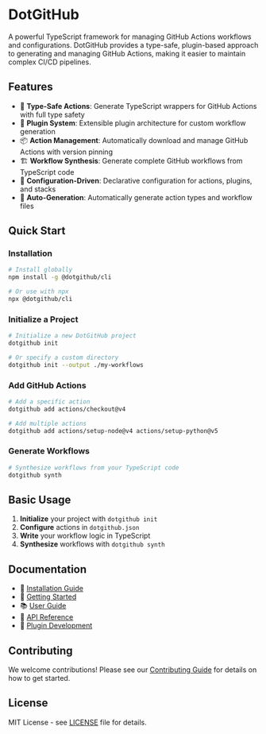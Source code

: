 # DotGitHub

A powerful TypeScript framework for managing GitHub Actions workflows and configurations. DotGitHub provides a type-safe, plugin-based approach to generating and managing GitHub Actions, making it easier to maintain complex CI/CD pipelines.

## Features

- 🚀 **Type-Safe Actions**: Generate TypeScript wrappers for GitHub Actions with full type safety
- 🔌 **Plugin System**: Extensible plugin architecture for custom workflow generation
- 📦 **Action Management**: Automatically download and manage GitHub Actions with version pinning
- 🏗️ **Workflow Synthesis**: Generate complete GitHub workflows from TypeScript code
- 🎯 **Configuration-Driven**: Declarative configuration for actions, plugins, and stacks
- 🔄 **Auto-Generation**: Automatically generate action types and workflow files

## Quick Start

### Installation

```bash
# Install globally
npm install -g @dotgithub/cli

# Or use with npx
npx @dotgithub/cli
```

### Initialize a Project

```bash
# Initialize a new DotGitHub project
dotgithub init

# Or specify a custom directory
dotgithub init --output ./my-workflows
```

### Add GitHub Actions

```bash
# Add a specific action
dotgithub add actions/checkout@v4

# Add multiple actions
dotgithub add actions/setup-node@v4 actions/setup-python@v5
```

### Generate Workflows

```bash
# Synthesize workflows from your TypeScript code
dotgithub synth
```

## Basic Usage

1. **Initialize** your project with `dotgithub init`
2. **Configure** actions in `dotgithub.json`
3. **Write** your workflow logic in TypeScript
4. **Synthesize** workflows with `dotgithub synth`

## Documentation

- 📖 [Installation Guide](docs/installation.md)
- 🚀 [Getting Started](docs/getting-started.md)
- 📚 [User Guide](docs/user-guide.md)
- 🔧 [API Reference](docs/api-reference.md)
- 🔌 [Plugin Development](docs/plugin-development.md)

## Contributing

We welcome contributions! Please see our [Contributing Guide](CONTRIBUTING.md) for details on how to get started.

## License

MIT License - see [LICENSE](LICENSE) file for details.
